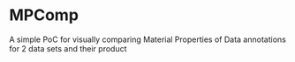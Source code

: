 # MPComp
A simple PoC for visually comparing Material Properties of Data annotations for 2 data sets and their product

